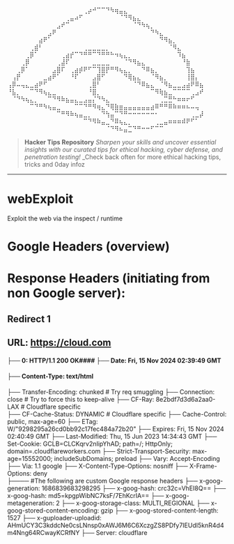⠀⠀⠀⠀⠀⠀⠀⠀⠀⠀⠀⠀⠀⠀⠀⠀⠀⢀⡴⠚⠉⠉⠙⠳⢶⣤⣄⠀⠀⠀⠀⠀⠀⠀⠀⠀⠀⠀⠀⠀⠀⠀⠀⠀
⠀⠀⠀⠀⠀⠀⠀⠀⠀⠀⠀⠀⠀⢀⣤⠴⠋⠀⠀⠀⠀⠀⠀⠀⠀⠈⠙⠻⣦⣄⠀⠀⠀⠀⠀⠀⠀⠀⠀⠀⠀⠀⠀⠀
⠀⠀⠀⠀⠀⠀⠀⠀⠀⠀⠀⣠⠞⠉⠀⠀⠀⠀⠀⠀⠀⠀⠀⠀⠀⠀⠀⠀⠈⠙⠳⢦⡀⠀⠀⠀⠀⠀⠀⠀⠀⠀⠀⠀
⠀⠀⠀⠀⠀⠀⠀⠀⠀⣠⠟⠀⠀⠀⠀⠀⠀⠀⠀⠀⠀⠀⠀⠀⠀⠀⠀⠀⠀⠀⠀⠀⠙⠳⣄⠀⠀⠀⠀⠀⠀⠀⠀⠀
⠀⠀⠀⠀⠀⠀⠀⣴⠟⠁⠀⠀⠀⠀⠀⠀⠀⠀⠀⠀⠀⠀⠀⠀⠀⠀⠀⠀⠀⠀⠀⠀⠀⠀⠙⠻⣦⡀⠀⠀⠀⠀⠀⠀
⠀⠀⠀⠀⠀⢀⣾⠃⠀⠀⠀⠀⠀⠀⠀⠀⠀⢀⣀⣀⣀⣀⡀⠀⠀⠀⠀⠀⠀⠀⠀⠀⠀⠀⠀⠀⠈⠻⣄⠀⠀⠀⠀⠀
⠀⠀⠀⠀⢀⡿⠁⠀⠀⠀⠀⠀⢀⣴⡞⠉⠙⠛⠛⠉⠙⠛⠛⠓⠲⢦⣄⡀⠀⠀⠀⠀⠀⠀⠀⠀⠀⠀⠹⣦⠀⠀⠀⠀
⠀⠀⠀⢀⡿⠀⠀⠀⠀⠀⠀⢀⣼⠏⠀⠀⠀⠀⠀⣀⣀⣀⣀⠀⠀⠀⠈⠙⠻⣦⣄⠀⠀⠀⠀⠀⠀⠀⠀⠘⣷⠀⠀⠀
⠀⠀⢀⡿⠁⠀⠀⠀⠀⠀⣠⣿⠏⠀⢀⣴⡾⠟⠋⠉⢹⣿⡟⠛⠻⢦⣄⡀⠀⠀⠙⠿⣦⡀⠀⠀⠀⠀⠀⠀⢹⣦⠀⠀
⠀⢠⡟⠀⠀⠀⠀⠀⣀⣴⠟⠁⠀⠀⠘⠏⠀⠀⠀⣠⣿⠋⠀⠀⠀⠀⠙⢿⣦⣄⠀⠀⠈⠻⣦⡀⠀⠀⠀⠀⢸⣿⡄⠀
⢠⡿⠤⢤⣄⣀⣴⠟⠋⠀⠀⠀⠀⠀⠀⠀⠀⠀⢀⣿⠃⠀⠀⠀⠀⠀⠀⠀⠈⠙⠿⣦⣄⠀⠈⠻⣦⣀⣀⣠⣴⠟⠿⣦
⠘⣧⡀⠀⠀⠉⠙⠻⢦⣄⣀⠀⠀⠀⠀⠀⠀⠀⠘⣿⡀⠀⠀⠀⠀⠀⠀⠀⠀⠀⠀⠀⠉⠻⢷⣦⣀⠉⠉⠉⠉⢀⣠⠞
⠀⠈⠙⠳⢦⣄⡀⠀⠀⠉⠙⠻⠷⣦⣤⣄⣀⣠⣤⡌⠙⠳⣄⠀⠀⠀⠀⠀⠀⠀⠀⠀⠀⠀⢀⣉⣛⠓⠶⠶⠖⠋⠀⠀
⠀⠀⠀⠀⠀⠉⠙⠛⠳⢦⣤⣀⠀⠀⠀⠉⠉⠙⠛⠻⢶⣄⠙⢿⣷⣶⣤⣤⣤⣤⣤⣤⣴⠿⠛⠛⠿⠷⠶⠶⠦⠤⢤⠀
⠀⠀⠀⠀⠀⠀⠀⠀⠀⠀⠀⠉⠛⠻⠷⢦⣤⣀⡀⠀⠀⠙⢳⣤⠉⠙⠛⠒⠒⠒⠒⠒⠒⠂⠀⠀⠀⠀⠀⠀⠀⢀⣀⡼
⠀⠀⠀⠀⠀⠀⠀⠀⠀⠀⠀⠀⠀⠀⠀⠀⠀⠉⠙⠻⠷⣤⣀⠙⠿⢦⣄⡀⠀⠀⠀⠀⠀⢀⣀⣤⠶⠶⠶⠾⠟⠋⠁⠀
⠀⠀⠀⠀⠀⠀⠀⠀⠀⠀⠀⠀⠀⠀⠀⠀⠀⠀⠀⠀⠀⠀⠈⠙⠻⠦⣤⣉⠙⠛⠒⠒⠋⠉⠉⠀⠀⠀⠀⠀⠀⠀⠀⠀

> **Hacker Tips Repository**
>  _Sharpen your skills and uncover essential insights with our curated tips for ethical hacking, cyber defense, and penetration testing!_
>  _Check back often for more ethical hacking tips, tricks and 0day infoz
---



# webExploit
Exploit the web via the inspect / runtime


# Google Headers (overview)

# Response Headers (initiating from non Google server):
## Redirect 1
## URL: https://cloud.com
#### ├── 0: HTTP/1.1 200 OK#### ├── Date: Fri, 15 Nov 2024 02:39:49 GMT
#### ├── Content-Type: text/html
├── Transfer-Encoding: chunked  # Try req smuggling
├── Connection: close    # Try to force this to keep-alive
├── CF-Ray: 8e2bdf7d3d6a2aa0-LAX  # Cloudflare specific  
├── CF-Cache-Status: DYNAMIC      # Cloudflare specific
├── Cache-Control: public, max-age=60
├── ETag: W/"9298295a26cd0bb92c17fec484a72b20"
├── Expires: Fri, 15 Nov 2024 02:40:49 GMT
├── Last-Modified: Thu, 15 Jun 2023 14:34:43 GMT
├── Set-Cookie: GCLB=CLCKqrv2nIipYhAD; path=/; HttpOnly; domain=.cloudflareworkers.com
├── Strict-Transport-Security: max-age=15552000; includeSubDomains; preload
├── Vary: Accept-Encoding
├── Via: 1.1 google
├── X-Content-Type-Options: nosniff
├── X-Frame-Options: deny  
├──── #The following are custom Google response headers 
├── x-goog-generation: 1686839683298295
├── x-goog-hash: crc32c=VhEI8Q==
├── x-goog-hash: md5=kpgpWibNC7ksF/7EhKcrIA==
├── x-goog-metageneration: 2
├── x-goog-storage-class: MULTI_REGIONAL
├── x-goog-stored-content-encoding: gzip
├── x-goog-stored-content-length: 1527
├── x-guploader-uploadid: AHmUCY3C3kddcNe0csLNnsp0xAWJ6M6C6XczgZS8PDfy7IEUdI5knR4d4m4Nng64RCwayKCRfNY
├── Server: cloudflare


